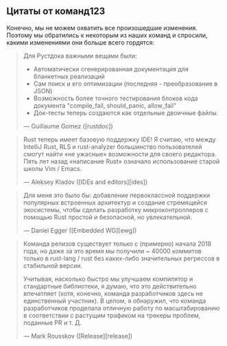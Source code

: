 ## Цитаты от команд123

Конечно, мы не можем охватить все произошедшие изменения. Поэтому мы обратились к некоторым из наших команд и спросили, какими изменениями они больше всего гордятся:

> Для Рустдока важными вещами были:
>
> - Автоматически сгенерированная документация для бланкетных реализаций
> - Сам поиск и его оптимизации (последняя - преобразование в JSON)
> - Возможность более точного тестирования блоков кода документа "compile_fail, should_panic, allow_fail"
> - Док-тесты теперь создаются как отдельные двоичные файлы.
>
> — Guillaume Gomez ([rustdoc])
>

> Rust теперь имеет базовую поддержку IDE! Я считаю, что между IntelliJ Rust, RLS и rust-analyzer большинство пользователей смогут найти «не ужасные» возможности для своего редактора. Пять лет назад «написание Rust» означало использование старой школы Vim / Emacs.
>
> — Aleksey Kladov ([IDEs and editors][ides])
>

> Для меня это было бы: добавление первоклассной поддержки популярных встроенных архитектур и создание стремящейся экосистемы, чтобы сделать разработку микроконтроллеров с помощью Rust простой и безопасной, но увлекательной.
>
> — Daniel Egger ([Embedded WG][ewg])
>

> Команда релизов существует только с (примерно) начала 2018 года, но даже за это время мы получили ~ 40000 коммитов только в rust-lang / rust без каких-либо значительных регрессов в стабильной версии.
>
> Учитывая, насколько быстро мы улучшаем компилятор и стандартные библиотеки, я думаю, что это действительно впечатляет (хотя, конечно, команда разработчиков здесь не единственный участник). В целом, я обнаружил, что команда разработчиков проделала отличную работу по масштабированию в соответствии с растущим трафиком на трекеры проблем, поданные PR и т. Д.
>
> — Mark Rousskov ([Release][release])
> 
